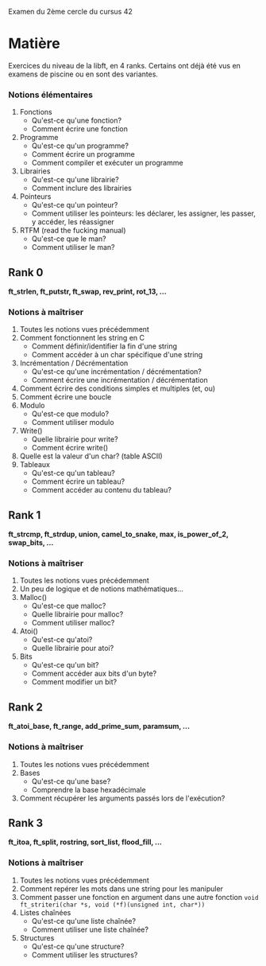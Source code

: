 Examen du 2ème cercle du cursus 42

# Matière
Exercices du niveau de la libft, en 4 ranks. Certains ont déjà été vus en examens de piscine ou en sont des variantes.

### Notions élémentaires
1. Fonctions
   - Qu'est-ce qu'une fonction?
   - Comment écrire une fonction
2. Programme
   - Qu'est-ce qu'un programme?
   - Comment écrire un programme
   - Comment compiler et exécuter un programme
3. Librairies
    - Qu'est-ce qu'une librairie?
    - Comment inclure des librairies
4. Pointeurs
   - Qu'est-ce qu'un pointeur?
   - Comment utiliser les pointeurs: les déclarer, les assigner, les passer, y accéder, les réassigner
5. RTFM (read the fucking manual)
   - Qu'est-ce que le man?
   - Comment utiliser le man?

## Rank 0
**ft_strlen, ft_putstr, ft_swap, rev_print, rot_13, ...**
### Notions à maîtriser
1. Toutes les notions vues précédemment
2. Comment fonctionnent les string en C
   - Comment définir/identifier la fin d'une string
   - Comment accéder à un char spécifique d'une string
3. Incrémentation / Décrémentation
   - Qu'est-ce qu'une incrémentation / décrémentation?
   - Comment écrire une incrémentation / décrémentation
4. Comment écrire des conditions simples et multiples (et, ou)
5. Comment écrire une boucle
6. Modulo
    - Qu'est-ce que modulo?
    - Comment utiliser modulo
7. Write()
    - Quelle librairie pour write?
    - Comment écrire write()
8. Quelle est la valeur d'un char? (table ASCII)
9. Tableaux
    - Qu'est-ce qu'un tableau?
    - Comment écrire un tableau?
    - Comment accéder au contenu du tableau?

## Rank 1
**ft_strcmp, ft_strdup, union, camel_to_snake, max, is_power_of_2, swap_bits, ...**
### Notions à maîtriser
1. Toutes les notions vues précédemment
2. Un peu de logique et de notions mathématiques...
3. Malloc()
   - Qu'est-ce que malloc?
   - Quelle librairie pour malloc?
   - Comment utiliser malloc?
5. Atoi()
   - Qu'est-ce qu'atoi?
   - Quelle librairie pour atoi?
6. Bits
   - Qu'est-ce qu'un bit?
   - Comment accéder aux bits d'un byte?
   - Comment modifier un bit?

## Rank 2
**ft_atoi_base, ft_range, add_prime_sum, paramsum, ...**
### Notions à maîtriser
1. Toutes les notions vues précédemment
2. Bases
   - Qu'est-ce qu'une base?
   - Comprendre la base hexadécimale
3. Comment récupérer les arguments passés lors de l'exécution?

## Rank 3
**ft_itoa, ft_split, rostring, sort_list, flood_fill, ...**
### Notions à maîtriser
1. Toutes les notions vues précédemment
2. Comment repérer les mots dans une string pour les manipuler
3. Comment passer une fonction en argument dans une autre fonction
``void	ft_striteri(char *s, void (*f)(unsigned int, char*))``
4. Listes chaînées
   - Qu'est-ce qu'une liste chaînée?
   - Comment utiliser une liste chaînée?
5. Structures
   - Qu'est-ce qu'une structure?
   - Comment utiliser les structures?
